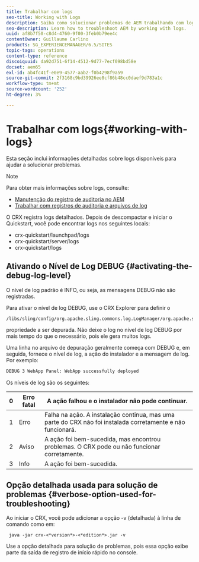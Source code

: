 ```yaml
---
title: Trabalhar com logs
seo-title: Working with Logs
description: Saiba como solucionar problemas de AEM trabalhando com logs.
seo-description: Learn how to troubleshoot AEM by working with logs.
uuid: af8b7f50-c8d4-4760-9f00-3feb0b79ee4c
contentOwner: Guillaume Carlino
products: SG_EXPERIENCEMANAGER/6.5/SITES
topic-tags: operations
content-type: reference
discoiquuid: da92d751-6f14-4512-9d77-7ecf098bd58e
docset: aem65
exl-id: ab4fc41f-e0e9-4577-aab2-f0b4298f9a59
source-git-commit: 2f3168c9bd39926ee8cf86b48cc0daef9d783a1c
workflow-type: tm+mt
source-wordcount: '252'
ht-degree: 3%

---
```


# Trabalhar com logs{#working-with-logs}

Esta seção inclui informações detalhadas sobre logs disponíveis para ajudar a solucionar problemas.

>[!NOTE]
>
>Para obter mais informações sobre logs, consulte:
>
>* [Manutenção do registro de auditoria no AEM](/help/sites-administering/operations-audit-log.md)
>* [Trabalhar com registros de auditoria e arquivos de log](/help/sites-deploying/monitoring-and-maintaining.md#working-with-audit-records-and-log-files)

O CRX registra logs detalhados. Depois de descompactar e iniciar o Quickstart, você pode encontrar logs nos seguintes locais:

* crx-quickstart/launchpad/logs
* crx-quickstart/server/logs
* crx-quickstart/logs

## Ativando o Nível de Log DEBUG {#activating-the-debug-log-level}

O nível de log padrão é INFO, ou seja, as mensagens DEBUG não são registradas.

Para ativar o nível de log DEBUG, use o CRX Explorer para definir o

```xml
/libs/sling/config/org.apache.sling.commons.log.LogManager/org.apache.sling.commons.log.level
```

propriedade a ser depurada. Não deixe o log no nível de log DEBUG por mais tempo do que o necessário, pois ele gera muitos logs.

Uma linha no arquivo de depuração geralmente começa com DEBUG e, em seguida, fornece o nível de log, a ação do instalador e a mensagem de log. Por exemplo:

```xml
DEBUG 3 WebApp Panel: WebApp successfully deployed
```

Os níveis de log são os seguintes:

| 0 | Erro fatal | A ação falhou e o instalador não pode continuar. |
|---|---|---|
| 1 | Erro | Falha na ação. A instalação continua, mas uma parte do CRX não foi instalada corretamente e não funcionará. |
| 2 | Aviso | A ação foi bem-sucedida, mas encontrou problemas. O CRX pode ou não funcionar corretamente. |
| 3 | Info | A ação foi bem-sucedida. |

## Opção detalhada usada para solução de problemas {#verbose-option-used-for-troubleshooting}

Ao iniciar o CRX, você pode adicionar a opção -v (detalhada) à linha de comando como em:

` java -jar crx-<*version*>-<*edition*>.jar -v`

Use a opção detalhada para solução de problemas, pois essa opção exibe parte da saída de registro de início rápido no console.
